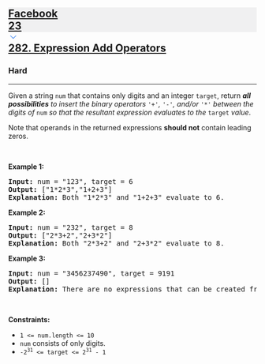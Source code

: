 <h2><a href="https://leetcode.com/problems/expression-add-operators/"><div id="big-omega-company-tags"><div id="big-omega-topbar"><div class="companyTagsContainer" style="overflow-x: scroll; flex-wrap: nowrap;"><div class="companyTagsContainer--tag" style="background-color: rgba(0, 10, 32, 0.05);"><div>Facebook</div><div class="companyTagsContainer--tagOccurence">23</div></div></div><div class="companyTagsContainer--chevron"><div><svg version="1.1" id="icon" xmlns="http://www.w3.org/2000/svg" xmlns:xlink="http://www.w3.org/1999/xlink" x="0px" y="0px" viewBox="0 0 32 32" fill="#4087F1" xml:space="preserve" style="width: 20px;"><polygon points="16,22 6,12 7.4,10.6 16,19.2 24.6,10.6 26,12 "></polygon><rect id="_x3C_Transparent_Rectangle_x3E_" class="st0" fill="none" width="32" height="32"></rect></svg></div></div></div></div>282. Expression Add Operators</a></h2><h3>Hard</h3><hr><div><p>Given a string <code>num</code> that contains only digits and an integer <code>target</code>, return <em><strong>all possibilities</strong> to insert the binary operators </em><code>'+'</code><em>, </em><code>'-'</code><em>, and/or </em><code>'*'</code><em> between the digits of </em><code>num</code><em> so that the resultant expression evaluates to the </em><code>target</code><em> value</em>.</p>

<p>Note that operands in the returned expressions <strong>should not</strong> contain leading zeros.</p>

<p>&nbsp;</p>
<p><strong class="example">Example 1:</strong></p>

<pre><strong>Input:</strong> num = "123", target = 6
<strong>Output:</strong> ["1*2*3","1+2+3"]
<strong>Explanation:</strong> Both "1*2*3" and "1+2+3" evaluate to 6.
</pre>

<p><strong class="example">Example 2:</strong></p>

<pre><strong>Input:</strong> num = "232", target = 8
<strong>Output:</strong> ["2*3+2","2+3*2"]
<strong>Explanation:</strong> Both "2*3+2" and "2+3*2" evaluate to 8.
</pre>

<p><strong class="example">Example 3:</strong></p>

<pre><strong>Input:</strong> num = "3456237490", target = 9191
<strong>Output:</strong> []
<strong>Explanation:</strong> There are no expressions that can be created from "3456237490" to evaluate to 9191.
</pre>

<p>&nbsp;</p>
<p><strong>Constraints:</strong></p>

<ul>
	<li><code>1 &lt;= num.length &lt;= 10</code></li>
	<li><code>num</code> consists of only digits.</li>
	<li><code>-2<sup>31</sup> &lt;= target &lt;= 2<sup>31</sup> - 1</code></li>
</ul>
</div>